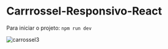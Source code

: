 # Carrrossel-Responsivo-React

Para iniciar o projeto: ``` npm run dev ```

![carrossel3](https://user-images.githubusercontent.com/83131771/181600130-01e91ce1-987f-4d88-a49f-de090f2e2d02.png)
